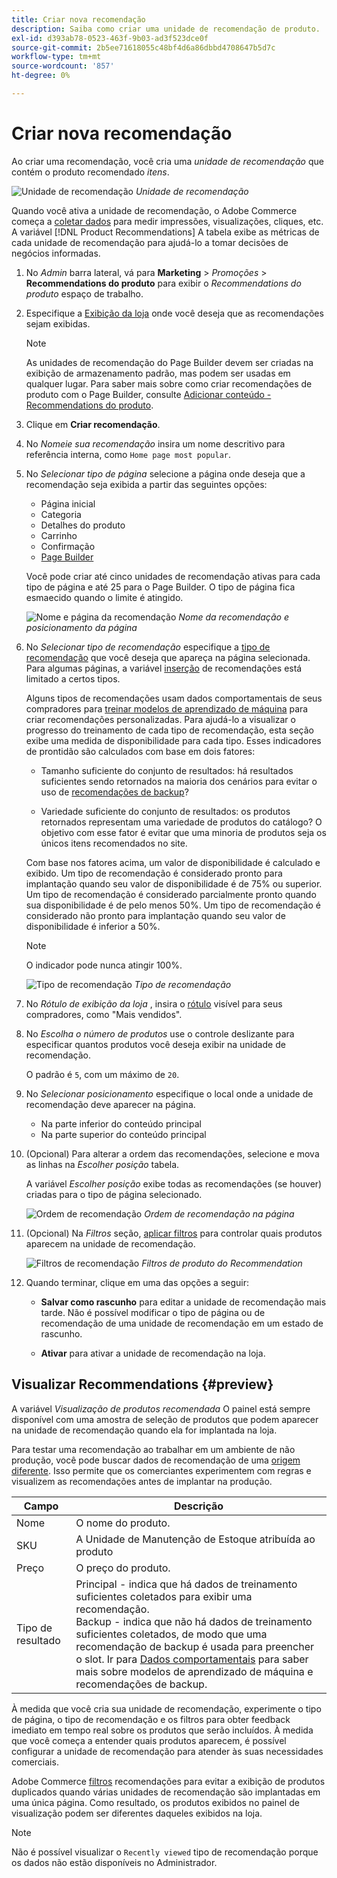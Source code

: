 ```yaml
---
title: Criar nova recomendação
description: Saiba como criar uma unidade de recomendação de produto.
exl-id: d393ab78-0523-463f-9b03-ad3f523dce0f
source-git-commit: 2b5ee71618055c48bf4d6a86dbbd4708647b5d7c
workflow-type: tm+mt
source-wordcount: '857'
ht-degree: 0%

---
```


# Criar nova recomendação

Ao criar uma recomendação, você cria uma _unidade de recomendação_ que contém o produto recomendado _itens_.

![Unidade de recomendação](assets/unit.png)
_Unidade de recomendação_

Quando você ativa a unidade de recomendação, o Adobe Commerce começa a [coletar dados](workspace.md) para medir impressões, visualizações, cliques, etc. A variável [!DNL Product Recommendations] A tabela exibe as métricas de cada unidade de recomendação para ajudá-lo a tomar decisões de negócios informadas.

1. No _Admin_ barra lateral, vá para **Marketing** > _Promoções_ > **Recommendations do produto** para exibir o _Recommendations do produto_ espaço de trabalho.

1. Especifique a [Exibição da loja](https://experienceleague.adobe.com/docs/commerce-admin/start/setup/websites-stores-views.html#scope-settings) onde você deseja que as recomendações sejam exibidas.

   >[!NOTE]
   >
   > As unidades de recomendação do Page Builder devem ser criadas na exibição de armazenamento padrão, mas podem ser usadas em qualquer lugar. Para saber mais sobre como criar recomendações de produto com o Page Builder, consulte [Adicionar conteúdo - Recommendations do produto](https://experienceleague.adobe.com/docs/commerce-admin/page-builder/add-content/recommendations.html).

1. Clique em **Criar recomendação**.

1. No _Nomeie sua recomendação_ insira um nome descritivo para referência interna, como `Home page most popular`.

1. No _Selecionar tipo de página_ selecione a página onde deseja que a recomendação seja exibida a partir das seguintes opções:

   - Página inicial
   - Categoria
   - Detalhes do produto
   - Carrinho
   - Confirmação
   - [Page Builder](https://experienceleague.adobe.com/docs/commerce-admin/page-builder/add-content/recommendations.html)

   Você pode criar até cinco unidades de recomendação ativas para cada tipo de página e até 25 para o Page Builder. O tipo de página fica esmaecido quando o limite é atingido.

   ![Nome e página da recomendação](assets/create-recommendation.png)
   _Nome da recomendação e posicionamento da página_

1. No _Selecionar tipo de recomendação_ especifique a [tipo de recomendação](type.md) que você deseja que apareça na página selecionada. Para algumas páginas, a variável [inserção](placement.md) de recomendações está limitado a certos tipos.

   Alguns tipos de recomendações usam dados comportamentais de seus compradores para [treinar modelos de aprendizado de máquina](behavioral-data.md) para criar recomendações personalizadas. Para ajudá-lo a visualizar o progresso do treinamento de cada tipo de recomendação, esta seção exibe uma medida de disponibilidade para cada tipo. Esses indicadores de prontidão são calculados com base em dois fatores:

   - Tamanho suficiente do conjunto de resultados: há resultados suficientes sendo retornados na maioria dos cenários para evitar o uso de [recomendações de backup](behavioral-data.md#backuprecs)?

   - Variedade suficiente do conjunto de resultados: os produtos retornados representam uma variedade de produtos do catálogo? O objetivo com esse fator é evitar que uma minoria de produtos seja os únicos itens recomendados no site.

   Com base nos fatores acima, um valor de disponibilidade é calculado e exibido. Um tipo de recomendação é considerado pronto para implantação quando seu valor de disponibilidade é de 75% ou superior. Um tipo de recomendação é considerado parcialmente pronto quando sua disponibilidade é de pelo menos 50%. Um tipo de recomendação é considerado não pronto para implantação quando seu valor de disponibilidade é inferior a 50%.

   >[!NOTE]
   >
   >O indicador pode nunca atingir 100%.

   ![Tipo de recomendação](assets/create-recommendation-select-type.png)
   _Tipo de recomendação_

1. No _Rótulo de exibição da loja_ , insira o [rótulo](placement.md#recommendation-labels) visível para seus compradores, como &quot;Mais vendidos&quot;.

1. No _Escolha o número de produtos_ use o controle deslizante para especificar quantos produtos você deseja exibir na unidade de recomendação.

   O padrão é `5`, com um máximo de `20`.

1. No _Selecionar posicionamento_ especifique o local onde a unidade de recomendação deve aparecer na página.

   - Na parte inferior do conteúdo principal
   - Na parte superior do conteúdo principal

1. (Opcional) Para alterar a ordem das recomendações, selecione e mova as linhas na _Escolher posição_ tabela.

   A variável _Escolher posição_ exibe todas as recomendações (se houver) criadas para o tipo de página selecionado.

   ![Ordem de recomendação](assets/create-recommendation-select-placement.png)
   _Ordem de recomendação na página_

1. (Opcional) Na _Filtros_ seção, [aplicar filtros](filters.md) para controlar quais produtos aparecem na unidade de recomendação.

   ![Filtros de recomendação](assets/create-recommendation-filter-products.png)
   _Filtros de produto do Recommendation_

1. Quando terminar, clique em uma das opções a seguir:

   - **Salvar como rascunho** para editar a unidade de recomendação mais tarde. Não é possível modificar o tipo de página ou de recomendação de uma unidade de recomendação em um estado de rascunho.

   - **Ativar** para ativar a unidade de recomendação na loja.

## Visualizar Recommendations {#preview}

A variável _Visualização de produtos recomendada_ O painel está sempre disponível com uma amostra de seleção de produtos que podem aparecer na unidade de recomendação quando ela for implantada na loja.

Para testar uma recomendação ao trabalhar em um ambiente de não produção, você pode buscar dados de recomendação de uma [origem diferente](settings.md). Isso permite que os comerciantes experimentem com regras e visualizem as recomendações antes de implantar na produção.

| Campo | Descrição |
|---|---|
| Nome | O nome do produto. |
| SKU | A Unidade de Manutenção de Estoque atribuída ao produto |
| Preço | O preço do produto. |
| Tipo de resultado | Principal - indica que há dados de treinamento suficientes coletados para exibir uma recomendação.<br />Backup - indica que não há dados de treinamento suficientes coletados, de modo que uma recomendação de backup é usada para preencher o slot. Ir para [Dados comportamentais](behavioral-data.md) para saber mais sobre modelos de aprendizado de máquina e recomendações de backup. |

À medida que você cria sua unidade de recomendação, experimente o tipo de página, o tipo de recomendação e os filtros para obter feedback imediato em tempo real sobre os produtos que serão incluídos. À medida que você começa a entender quais produtos aparecem, é possível configurar a unidade de recomendação para atender às suas necessidades comerciais.

Adobe Commerce [filtros](filters.md) recomendações para evitar a exibição de produtos duplicados quando várias unidades de recomendação são implantadas em uma única página. Como resultado, os produtos exibidos no painel de visualização podem ser diferentes daqueles exibidos na loja.

>[!NOTE]
>
> Não é possível visualizar o `Recently viewed` tipo de recomendação porque os dados não estão disponíveis no Administrador.
